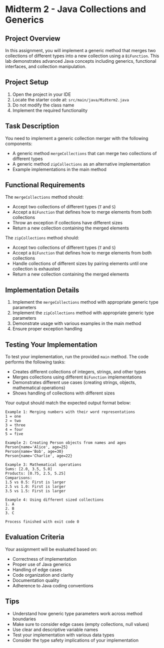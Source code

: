 # Midterm 2 - Java Collections and Generics

## Project Overview

In this assignment, you will implement a generic method that merges two collections of different types into a new
collection using a `BiFunction`. This lab demonstrates advanced Java concepts including generics, functional interfaces,
and collection manipulation.

## Project Setup

1. Open the project in your IDE
2. Locate the starter code at: `src/main/java/Midterm2.java`
3. Do not modify the class name
4. Implement the required functionality

## Task Description

You need to implement a generic collection merger with the following components:

- A generic method `mergeCollections` that can merge two collections of different types
- A generic method `zipCollections` as an alternative implementation
- Example implementations in the main method

## Functional Requirements

The `mergeCollections` method should:

- Accept two collections of different types (`T` and `S`)
- Accept a `BiFunction` that defines how to merge elements from both collections
- Throw an exception if collections have different sizes
- Return a new collection containing the merged elements

The `zipCollections` method should:

- Accept two collections of different types (`T` and `S`)
- Accept a `BiFunction` that defines how to merge elements from both collections
- Handle collections of different sizes by pairing elements until one collection is exhausted
- Return a new collection containing the merged elements

## Implementation Details

1. Implement the `mergeCollections` method with appropriate generic type parameters
2. Implement the `zipCollections` method with appropriate generic type parameters
3. Demonstrate usage with various examples in the main method
4. Ensure proper exception handling

## Testing Your Implementation

To test your implementation, run the provided `main` method. The code performs the following tasks:

- Creates different collections of integers, strings, and other types
- Merges collections using different `BiFunction` implementations
- Demonstrates different use cases (creating strings, objects, mathematical operations)
- Shows handling of collections with different sizes

Your output should match the expected output format below:

```text
Example 1: Merging numbers with their word representations
1 = one
2 = two
3 = three
4 = four
5 = five

Example 2: Creating Person objects from names and ages
Person{name='Alice', age=25}
Person{name='Bob', age=30}
Person{name='Charlie', age=22}

Example 3: Mathematical operations
Sums: [2.0, 3.5, 5.0]
Products: [0.75, 2.5, 5.25]
Comparisons:
1.5 vs 0.5: First is larger
2.5 vs 1.0: First is larger
3.5 vs 1.5: First is larger

Example 4: Using different sized collections
1. A
2. B
3. C

Process finished with exit code 0
```

## Evaluation Criteria

Your assignment will be evaluated based on:

- Correctness of implementation
- Proper use of Java generics
- Handling of edge cases
- Code organization and clarity
- Documentation quality
- Adherence to Java coding conventions

## Tips

- Understand how generic type parameters work across method boundaries
- Make sure to consider edge cases (empty collections, null values)
- Use clear and descriptive variable names
- Test your implementation with various data types
- Consider the type safety implications of your implementation